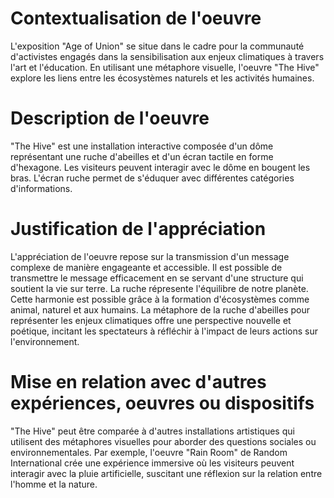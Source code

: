 # Contextualisation de l'oeuvre
L'exposition "Age of Union" se situe dans le cadre pour la communauté d'activistes engagés dans la sensibilisation aux enjeux climatiques à travers l'art et l'éducation. En utilisant une métaphore visuelle, l'oeuvre "The Hive" explore les liens entre les écosystèmes naturels et les activités humaines.

# Description de l'oeuvre
"The Hive" est une installation interactive composée d'un dôme représentant une ruche d'abeilles et d'un écran tactile en forme d'hexagone. Les visiteurs peuvent interagir avec le dôme en bougent les bras. L'écran ruche permet de s'éduquer avec différentes catégories d'informations.

# Justification de l'appréciation
L'appréciation de l'oeuvre repose sur la transmission d'un message complexe de manière engageante et accessible. Il est possible de transmettre le message efficacement en se servant d'une structure qui soutient la vie sur terre. La ruche répresente l'équilibre de notre planète. Cette harmonie est possible grâce à la formation d'écosystèmes comme animal, naturel et aux humains. La métaphore de la ruche d'abeilles pour représenter les enjeux climatiques offre une perspective nouvelle et poétique, incitant les spectateurs à réfléchir à l'impact de leurs actions sur l'environnement.

# Mise en relation avec d'autres expériences, oeuvres ou dispositifs
"The Hive" peut être comparée à d'autres installations artistiques qui utilisent des métaphores visuelles pour aborder des questions sociales ou environnementales. Par exemple, l'oeuvre "Rain Room" de Random International crée une expérience immersive où les visiteurs peuvent interagir avec la pluie artificielle, suscitant une réflexion sur la relation entre l'homme et la nature.


